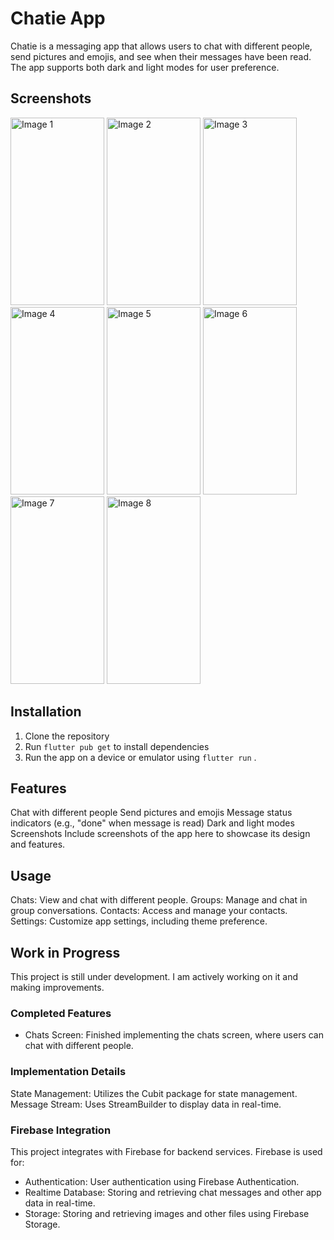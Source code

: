 # Chatie App
Chatie is a messaging app that allows users to chat with different people, send pictures and emojis, and see when their messages have been read. The app supports both dark and light modes for user preference.

## Screenshots

<img src="https://github.com/moelhewehy7/booksage/assets/130074772/4be60df6-85cb-470b-9f4b-aac5133a8f21" alt="Image 1" height="300" width="150">
<img src="https://github.com/moelhewehy7/booksage/assets/130074772/99dbefbf-525c-41ed-a7b7-005b5b1ce140" alt="Image 2" height="300" width="150">
<img src="https://github.com/moelhewehy7/booksage/assets/130074772/75b28cd4-3ad4-4a80-8382-f9038aef8377" alt="Image 3" height="300" width="150">
<img src="https://github.com/moelhewehy7/booksage/assets/130074772/bafb348e-27b6-4abb-b8c8-2b3fffa69b2a" alt="Image 4" height="300" width="150">
<img src="https://github.com/moelhewehy7/booksage/assets/130074772/b6230c0c-8e1b-40a5-81fd-d46764722d8c" alt="Image 5" height="300" width="150">
<img src="https://github.com/moelhewehy7/booksage/assets/130074772/8e645a44-4bc2-40d2-932a-ac7df5ecd6fc" alt="Image 6" height="300" width="150">
<img src="https://github.com/moelhewehy7/booksage/assets/130074772/aa2ad575-fba0-47ff-a1d1-638635340a7e" alt="Image 7" height="300" width="150">
<img src="https://github.com/moelhewehy7/booksage/assets/130074772/8fd007b8-dacc-4711-918c-05b80cad437b" alt="Image 8" height="300" width="150">


## Installation

1. Clone the repository 
2. Run `flutter pub get` to install dependencies
3. Run the app on a device or emulator using `flutter run` .


## Features
Chat with different people
Send pictures and emojis
Message status indicators (e.g., "done" when message is read)
Dark and light modes
Screenshots
Include screenshots of the app here to showcase its design and features.

## Usage
Chats: View and chat with different people.
Groups: Manage and chat in group conversations.
Contacts: Access and manage your contacts.
Settings: Customize app settings, including theme preference.

## Work in Progress

This project is still under development. I am actively working on it and making improvements. 

### Completed Features
- Chats Screen: Finished implementing the chats screen, where users can chat with different people.


### Implementation Details
State Management: Utilizes the Cubit package for state management.
Message Stream: Uses StreamBuilder to display data in real-time.

### Firebase Integration

This project integrates with Firebase for backend services. Firebase is used for:
- Authentication: User authentication using Firebase Authentication.
- Realtime Database: Storing and retrieving chat messages and other app data in real-time.
- Storage: Storing and retrieving images and other files using Firebase Storage.
